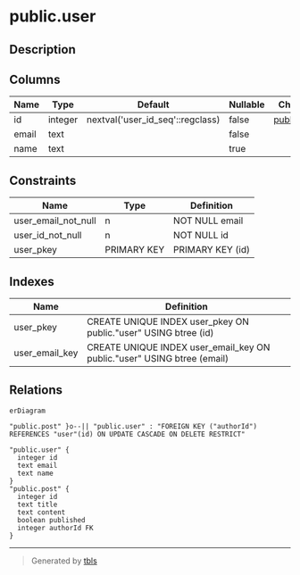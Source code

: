 # public.user

## Description

## Columns

| Name | Type | Default | Nullable | Children | Parents | Comment |
| ---- | ---- | ------- | -------- | -------- | ------- | ------- |
| id | integer | nextval('user_id_seq'::regclass) | false | [public.post](public.post.md) |  |  |
| email | text |  | false |  |  |  |
| name | text |  | true |  |  |  |

## Constraints

| Name | Type | Definition |
| ---- | ---- | ---------- |
| user_email_not_null | n | NOT NULL email |
| user_id_not_null | n | NOT NULL id |
| user_pkey | PRIMARY KEY | PRIMARY KEY (id) |

## Indexes

| Name | Definition |
| ---- | ---------- |
| user_pkey | CREATE UNIQUE INDEX user_pkey ON public."user" USING btree (id) |
| user_email_key | CREATE UNIQUE INDEX user_email_key ON public."user" USING btree (email) |

## Relations

```mermaid
erDiagram

"public.post" }o--|| "public.user" : "FOREIGN KEY ("authorId") REFERENCES "user"(id) ON UPDATE CASCADE ON DELETE RESTRICT"

"public.user" {
  integer id
  text email
  text name
}
"public.post" {
  integer id
  text title
  text content
  boolean published
  integer authorId FK
}
```

---

> Generated by [tbls](https://github.com/k1LoW/tbls)

